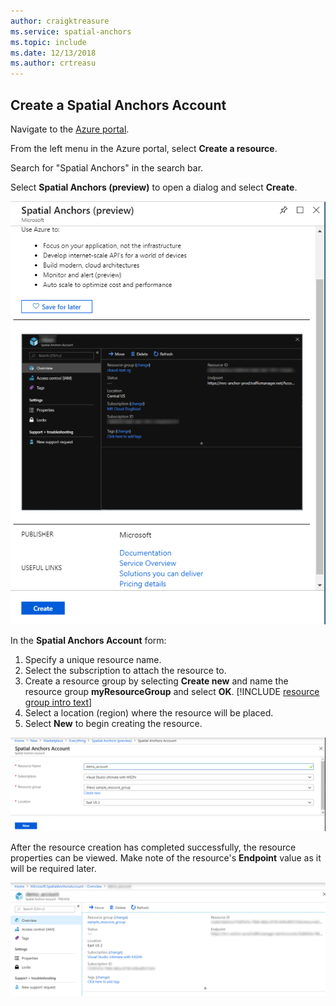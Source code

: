 ```yaml
---
author: craigktreasure
ms.service: spatial-anchors
ms.topic: include
ms.date: 12/13/2018
ms.author: crtreasu
---
```

## Create a Spatial Anchors Account

Navigate to the <a href="https://portal.azure.com" target="_blank">Azure portal</a>.

From the left menu in the Azure portal, select **Create a resource**.

Search for "Spatial Anchors" in the search bar.

Select **Spatial Anchors (preview)** to open a dialog and select **Create**.

![](./media/spatial-anchors-get-started-create-resource/create-resource-dialog.png)

In the **Spatial Anchors Account** form:

1. Specify a unique resource name.
2. Select the subscription to attach the resource to.
3. Create a resource group by selecting **Create new** and name the resource group **myResourceGroup** and select **OK**.
   [!INCLUDE [resource group intro text](resource-group.md)]
4. Select a location (region) where the resource will be placed.
5. Select **New** to begin creating the resource.

![](./media/spatial-anchors-get-started-create-resource/create-resource-form.png)

After the resource creation has completed successfully, the resource properties can be viewed. Make note of the
resource's **Endpoint** value as it will be required later.

![](./media/spatial-anchors-get-started-create-resource/view-resource-properties.png)